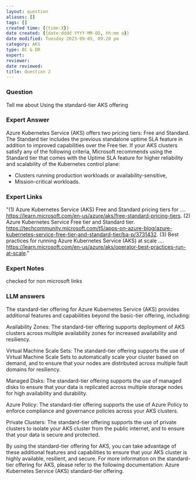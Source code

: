 ```yaml
---
layout: question
aliases: []
tags: []
created time: {{time:X}}
date created: {{date:dddd YYYY-MM-DD, hh:mm a}}
date modified: Tuesday 2023-09-05, 09:20 pm
category: AKS
type: BC & DR
expert:
reviewer:
date reviewed:
title: Question 2
---
```


### Question  
Tell me about Using the standard-tier AKS offering
 

### Expert Answer  
Azure Kubernetes Service (AKS) offers two pricing tiers: Free and Standard. The Standard tier includes the previous standalone uptime SLA feature in addition to improved capabilities over the Free tier. If your AKS clusters satisfy any of the following criteria, Microsoft recommends using the Standard tier that comes with the Uptime SLA feature for higher reliability and scalability of the Kubernetes control plane:
- Clusters running production workloads or availability-sensitive, 
- Mission-critical workloads.
 
### Expert Links  
"(1) Azure Kubernetes Service (AKS) Free and Standard pricing tiers for .... https://learn.microsoft.com/en-us/azure/aks/free-standard-pricing-tiers.
(2) Azure Kubernetes Service Free tier and Standard tier. https://techcommunity.microsoft.com/t5/apps-on-azure-blog/azure-kubernetes-service-free-tier-and-standard-tier/ba-p/3731432.
(3) Best practices for running Azure Kubernetes Service (AKS) at scale .... https://learn.microsoft.com/en-us/azure/aks/operator-best-practices-run-at-scale."



### Expert Notes  
checked for non microsoft links

 

### LLM answers  
The standard-tier offering for Azure Kubernetes Service (AKS) provides additional features and capabilities beyond the basic-tier offering, including:

Availability Zones: The standard-tier offering supports deployment of AKS clusters across multiple availability zones for increased availability and resiliency.

Virtual Machine Scale Sets: The standard-tier offering supports the use of Virtual Machine Scale Sets to automatically scale your cluster based on demand, and to ensure that your nodes are distributed across multiple fault domains for resiliency.

Managed Disks: The standard-tier offering supports the use of managed disks to ensure that your data is replicated across multiple storage nodes for high availability and durability.

Azure Policy: The standard-tier offering supports the use of Azure Policy to enforce compliance and governance policies across your AKS clusters.

Private Clusters: The standard-tier offering supports the use of private clusters to isolate your AKS cluster from the public internet, and to ensure that your data is secure and protected.

By using the standard-tier offering for AKS, you can take advantage of these additional features and capabilities to ensure that your AKS cluster is highly available, resilient, and secure. For more information on the standard-tier offering for AKS, please refer to the following documentation: Azure Kubernetes Service (AKS) standard-tier offering.
